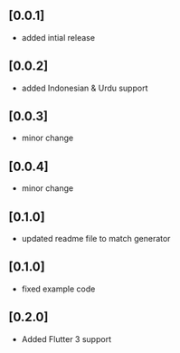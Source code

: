 ## [0.0.1]

* added intial release

## [0.0.2]

* added Indonesian & Urdu support

## [0.0.3]

* minor change

## [0.0.4]

* minor change

## [0.1.0]

* updated readme file to match generator

## [0.1.0]

* fixed example code

## [0.2.0]

* Added Flutter 3 support
